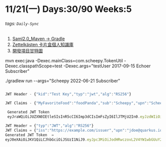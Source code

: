 # 11/21(一) Days:30/90 Weeks:5
###### tags: `Daily-Sync`
1. [Saml2.0_Maven -> Gradle](https://hackmd.io/@nu_qcIVMToaLLQ-6gTt93g/HJbsTnY8s)
2. [ Zettelkästen 卡片盒個人知識庫](/1gG05jfGReyyeaX7k8Hu1w)
3. [開發項目甘特圖](/Tv_R0ujmQqOBs9WZtT6Rhg)


mvn exec:java -Dexec.mainClass=com.scheepy.TokenUtil -Dexec.classpathScope=test -Dexec.args="testUser 2017-09-15 Echoer Subscriber"

./gradlew run --args="Scheepy 2022-06-21 Subscriber"

```javascript

JWT Header - {"kid":"Test Key","typ":"jwt","alg":"RS256"}

JWT Claims - {"MyFavoriteFood":"foodPanda","sub":"Scheepy","upn":"Scheepy","iss":"quickstart-jwt-issuer","aud":"jwt-audience","groups":["Subscriber"],"birthdate":"2022-06-21","jti":"edbf90bc-48dd-43df-b653-d49a2cd35a42","iat":1669109480,"exp":1669123880}

 Generated JWT Token 
 eyJraWQiOiJUZXN0IEtleSIsInR5cCI6Imp3dCIsImFsZyI6IlJTMjU2In0.eyJzdWIiOiJ0ZXN0VXNlciIsInVwbiI6InRlc3RVc2VyIiwiaXNzIjoicXVpY2tzdGFydC1qd3QtaXNzdWVyIiwiYXVkIjoiand0LWF1ZGllbmNlIiwiZ3JvdXBzIjpbIlN1YnNjcmliZXIiXSwiYmlydGhkYXRlIjoiMjAxNy0wNy0xOCIsImp0aSI6ImU3NTUwOWU2LWQ3ZGQtNGFlZi05MDFiLTA2MDk2MjRjYTczMCIsImlhdCI6MTY2OTEwNjM2MSwiZXhwIjoxNjY5MTIwNzYxfQ.YV6egFgmzgHw1-5yjAb0JHNLwRPps7lJunqUNjCOpsO8WlZoXfE3xW7mg0sn_ICHoAz7368yrapaVbO-4zlwGHcHN-CnS2QE6fFqpoZjazyWoVOoj48RZRISwUr2Kh8GrF3HJUXllM2GnL4DHpYfTzPEsCSZvH4vyj35bk5DrBohdj-vhEuQyD-CBkiL8lEnL30Jmr0tf7uFZU4u5neVDUtFiu7iqIG4olc42OL6lo8I-T71e75OnHFK80YSjOqSRvtfdv5GO8ORc4Xk9XkKBldPf2sS0l45x5Y8rI9mmIOROOeE6rx4MJ77nFdswQ7ssn0U6sFt-Mli0trY7iBalQ 
```

```javascript
JWT Header = {"typ":"JWT","alg":"RS256"}
JWT Claims = {"iss":"https://example.com/issuer","upn":"jdoe@quarkus.io","groups":["User","Admin"],"birthdate":"2001-07-13","iat":1669109327,"exp":1669109627,"jti":"42c15dbe-310b-4156-a9fc-46a3c4658252"}
Generated JWT Token  = 
eyJ0eXAiOiJKV1QiLCJhbGciOiJSUzI1NiJ9.eyJpc3MiOiJodHRwczovL2V4YW1wbGUuY29tL2lzc3VlciIsInVwbiI6Impkb2VAcXVhcmt1cy5pbyIsImdyb3VwcyI6WyJVc2VyIiwiQWRtaW4iXSwiYmlydGhkYXRlIjoiMjAwMS0wNy0xMyIsImlhdCI6MTY2OTEwOTMyNywiZXhwIjoxNjY5MTA5NjI3LCJqdGkiOiI0MmMxNWRiZS0zMTBiLTQxNTYtYTlmYy00NmEzYzQ2NTgyNTIifQ.HaF0qBIY0YBsp70VRBwyVCQ62mnPcn3jTjPpj524TS9a9FzMzW569ogSIVa4hBhBqeRZ21QQOeiflLJmNXRfvlwsk2x_cID2XKv2T4iMvImV1SJnhYouXXXR8wGkeSYmXi-fDaKHS3Hmt72MGoh3BsgAMgZDDyP0UizcJeS_OjqfmZghdg3rrWWS4Ydtt3sgNbmAeDF_2LTHMpBpmacVLYirG1Dlz7eEop54P9myFr3v2Oyp3v8C7j1_3CGrfXB5UUlrAJM2nmH0M0suhZoqheBbHY80JmbkavkoscAxN-eRnUm0_YwtY4nVX2YRG3goUib4wOzKFZ8UtKe5z0oYRA
```
